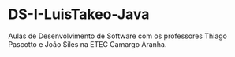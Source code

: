 # DS-I-LuisTakeo-Java
Aulas de Desenvolvimento de Software com os professores Thiago Pascotto e João Siles na ETEC Camargo Aranha.
